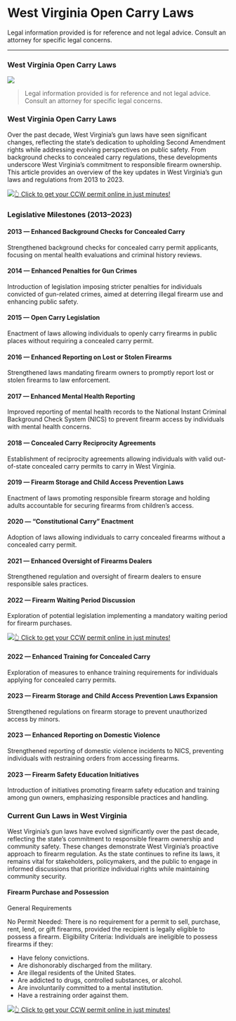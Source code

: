 # West Virginia Open Carry Laws

Legal information provided is for reference and not legal advice. Consult an attorney for specific legal concerns. 

* * *

### West Virginia Open Carry Laws

![](https://cdn-images-1.medium.com/max/800/1*3n4BKtRm2zEBR38BqwiGWA.png)

> Legal information provided is for reference and not legal advice. Consult an attorney for specific legal concerns.

### West Virginia Open Carry Laws

Over the past decade, West Virginia’s gun laws have seen significant changes, reflecting the state’s dedication to upholding Second Amendment rights while addressing evolving perspectives on public safety. From background checks to concealed carry regulations, these developments underscore West Virginia’s commitment to responsible firearm ownership. This article provides an overview of the key updates in West Virginia’s gun laws and regulations from 2013 to 2023.

[![](https://cdn-images-1.medium.com/max/1200/1*aCmvRhaa5Xjz4zDZxHzAjg.png)](https://serp.ly/ccw)[👆 Click to get your CCW permit online in just minutes!](https://serp.ly/ccw)

### Legislative Milestones (2013–2023)

#### 2013 — Enhanced Background Checks for Concealed Carry

Strengthened background checks for concealed carry permit applicants, focusing on mental health evaluations and criminal history reviews.

#### 2014 — Enhanced Penalties for Gun Crimes

Introduction of legislation imposing stricter penalties for individuals convicted of gun-related crimes, aimed at deterring illegal firearm use and enhancing public safety.

#### 2015 — Open Carry Legislation

Enactment of laws allowing individuals to openly carry firearms in public places without requiring a concealed carry permit.

#### 2016 — Enhanced Reporting on Lost or Stolen Firearms

Strengthened laws mandating firearm owners to promptly report lost or stolen firearms to law enforcement.

#### 2017 — Enhanced Mental Health Reporting

Improved reporting of mental health records to the National Instant Criminal Background Check System (NICS) to prevent firearm access by individuals with mental health concerns.

#### 2018 — Concealed Carry Reciprocity Agreements

Establishment of reciprocity agreements allowing individuals with valid out-of-state concealed carry permits to carry in West Virginia.

#### 2019 — Firearm Storage and Child Access Prevention Laws

Enactment of laws promoting responsible firearm storage and holding adults accountable for securing firearms from children’s access.

#### 2020 — “Constitutional Carry” Enactment

Adoption of laws allowing individuals to carry concealed firearms without a concealed carry permit.

#### 2021 — Enhanced Oversight of Firearms Dealers

Strengthened regulation and oversight of firearm dealers to ensure responsible sales practices.

#### 2022 — Firearm Waiting Period Discussion

Exploration of potential legislation implementing a mandatory waiting period for firearm purchases.

[![](https://cdn-images-1.medium.com/max/1200/1*TMCVgNoKp2NAtvLSAMkaJg.png)](https://serp.ly/ccw)[👆 Click to get your CCW permit online in just minutes!](https://serp.ly/ccw)

#### 2022 — Enhanced Training for Concealed Carry

Exploration of measures to enhance training requirements for individuals applying for concealed carry permits.

#### 2023 — Firearm Storage and Child Access Prevention Laws Expansion

Strengthened regulations on firearm storage to prevent unauthorized access by minors.

#### 2023 — Enhanced Reporting on Domestic Violence

Strengthened reporting of domestic violence incidents to NICS, preventing individuals with restraining orders from accessing firearms.

#### 2023 — Firearm Safety Education Initiatives

Introduction of initiatives promoting firearm safety education and training among gun owners, emphasizing responsible practices and handling.

### Current Gun Laws in West Virginia

West Virginia’s gun laws have evolved significantly over the past decade, reflecting the state’s commitment to responsible firearm ownership and community safety. These changes demonstrate West Virginia’s proactive approach to firearm regulation. As the state continues to refine its laws, it remains vital for stakeholders, policymakers, and the public to engage in informed discussions that prioritize individual rights while maintaining community security.

#### Firearm Purchase and Possession

General Requirements

No Permit Needed: There is no requirement for a permit to sell, purchase, rent, lend, or gift firearms, provided the recipient is legally eligible to possess a firearm. Eligibility Criteria: Individuals are ineligible to possess firearms if they:

  * Have felony convictions.
  * Are dishonorably discharged from the military.
  * Are illegal residents of the United States.
  * Are addicted to drugs, controlled substances, or alcohol.
  * Are involuntarily committed to a mental institution.
  * Have a restraining order against them.


[![](https://cdn-images-1.medium.com/max/1200/1*UmVcdbz7GlGdNVJMx2tkag.png)](https://serp.ly/ccw)[👆 Click to get your CCW permit online in just minutes!](https://serp.ly/ccw)

